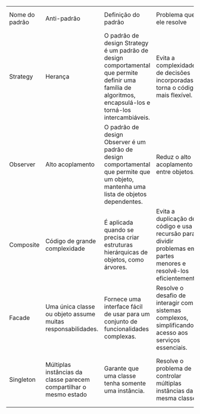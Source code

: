 <table>
    <tr>
        <td>Nome do padrão</td>
        <td>Anti-padrão</td>
        <td>Definição do padrão</td>
        <td>Problema que ele resolve</td>
        <td>Onde é utilizado na arquitetura Java</td>
    </tr>
    <tr>
        <td>Strategy</td>
        <td>Herança</td>
        <td>O padrão de design Strategy é um padrão de design comportamental que permite definir uma família de algoritmos, encapsulá-los e torná-los intercambiáveis.</td>
        <td>Evita a complexidade de decisões incorporadas e torna o código mais flexível.</td>
        <td>Usado em Java para gerenciar estratégias de roteamento de rede, flexibilidade.</td>
    </tr>
    </tr>
    <tr>
        <td>Observer</td>
        <td>Alto acoplamento</td>
        <td>O padrão de design Observer é um padrão de design comportamental que permite que um objeto, mantenha uma lista de objetos dependentes.</td>
        <td>Reduz o alto acoplamento entre objetos.</td>
        <td>Usado em Java para atualizar automaticamente interfaces de usuário em tempo real e também manter consistência de dados.</td>
    </tr>
    <tr>
        <td>Composite</td>
        <td>Código de grande complexidade</td>
        <td>É aplicada quando se precisa criar estruturas hierárquicas de objetos, como árvores.</td>
        <td>Evita a duplicação de código e usa a recursão para dividir problemas em partes menores e resolvê-los eficientemente.</td>
        <td>Usado em Java para representar estruturas de documentos, criar árvores de categorias, etc.</td>
    </tr>
    <tr>
        <td>Facade</td>
        <td>Uma única classe ou objeto assume muitas responsabilidades.</td>
        <td>Fornece uma interface fácil de usar para um conjunto de funcionalidades complexas.</td>
        <td>Resolve o desafio de interagir com sistemas complexos, simplificando o acesso aos serviços essenciais.</td>
        <td>Em java é usado em sistemas de gerenciamento de banco de dados, operações de banco de dados, etc.</td>
    </tr>
    <tr>
        <td>Singleton</td>
        <td>Múltiplas instâncias da classe parecem compartilhar o mesmo estado</td>
        <td>Garante que uma classe tenha somente uma instância.</td>
        <td>Resolve o problema de controlar múltiplas instâncias da mesma classe.</td>
        <td>Em java é usado para gerenciar recursos compartilhados, configurações de aplicativos globais, etc.</td>
    </tr>
</table>
